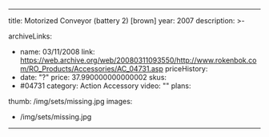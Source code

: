 
---
title: Motorized Conveyor (battery 2) [brown]
year: 2007
description: >-
  
archiveLinks:
  - name: 03/11/2008
    link: https://web.archive.org/web/20080311093550/http://www.rokenbok.com/RO_Products/Accessories/AC_04731.asp
priceHistory:
  - date: "?"
    price: 37.990000000000002
skus:
  - #04731
category: Action Accessory
video: ""
plans:

thumb: /img/sets/missing.jpg
images:
  -  /img/sets/missing.jpg
---
